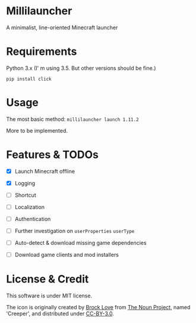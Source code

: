 # Millilauncher

A minimalist, line-oriented Minecraft launcher

# Requirements

Python 3.x (I' m using 3.5. But other versions should be fine.)

`pip install click`

# Usage

The most basic method:
`millilauncher launch 1.11.2`

More to be implemented.

# Features & TODOs

* [x] Launch Minecraft offline

* [x] Logging

* [ ] Shortcut

* [ ] Localization

* [ ] Authentication

* [ ] Further investigation on `userProperties` `userType`

* [ ] Auto-detect & download missing game dependencies

* [ ] Download game clients and mod installers

# License & Credit

This software is under MIT license.

The icon is originally created by [Brock Love](https://thenounproject.com/brock.love) from [The Noun Project](https://thenounproject.com/term/creeper/431729), named 'Creeper', and distributed under [CC-BY-3.0](https://creativecommons.org/licenses/by/3.0).
